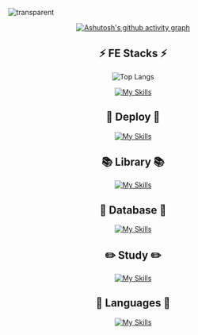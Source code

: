 ![transparent](https://capsule-render.vercel.app/api?type=transparent&fontColor=97c6f7&text=Hello,%20I%20am%20CDD&height=150&fontSize=80&desc=Frontend%20Developer&descAlignY=80&descAlign=60)

<div align="center">

[![Ashutosh's github activity graph](https://github-readme-activity-graph.vercel.app/graph?username=devcdd&theme=react)](https://github.com/ashutosh00710/github-readme-activity-graph)

## **⚡️ FE Stacks ⚡️**

![Top Langs](https://github-readme-stats.vercel.app/api/top-langs/?username=devcdd&hide_progress=true)

[![My Skills](https://skillicons.dev/icons?i=next,react,ts,express,nodejs,js,html,css)](https://skillicons.dev)


## **🌟 Deploy 🌟**

[![My Skills](https://skillicons.dev/icons?i=docker,nginx,aws)](https://skillicons.dev)

## **📚 Library 📚**

[![My Skills](https://skillicons.dev/icons?i=tailwind,redux)](https://skillicons.dev)

## **🫧 Database 🫧**

[![My Skills](https://skillicons.dev/icons?i=supabase,mongo)](https://skillicons.dev)

## **✏️ Study ✏️**

[![My Skills](https://skillicons.dev/icons?i=django)](https://skillicons.dev)

## **🌟 Languages 🌟**

[![My Skills](https://skillicons.dev/icons?i=c,cpp,cs,python)](https://skillicons.dev)
</div>